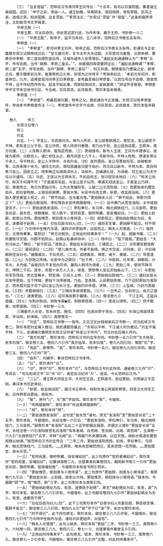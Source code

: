 <!-- { "loadSidebar": true } -->
      　　〔三〕　“且复宿留”，范晔后汉书清河孝王庆传云：“十五年，有司以日食阴盛，奏遣诸王侯就国。诏曰：‘甲子之异，责由一人。诸王幼稚，早离顾复，弱冠相育，常有蓼莪、凯风之哀。选懦之恩，知非国典，且复须留。’”李贤注云：“东观记‘须留’作‘宿留’。”此条即据李贤注，又酌取范书文字辑录。
      　　平原王胜〔一〕
      　　平原王葬，邓太后悲伤，命史官述其行迹，为作传诔，藏于王府。书钞卷一０二
      　　〔一〕　“平原王胜”，和帝子，延平元年封，立八年卒。范晔后汉书卷五五有传。
      　　孝穆皇〔一〕
      　　〔一〕　“孝穆皇”，即河间孝王刘开，桓帝之祖，范晔后汉书卷五五有传。史通古今正史篇载东观汉记撰修经过云：“至元嘉元年，复令太中大夫边韶、大军营司马崔寔、议郎朱穆、曹寿杂作孝穆、崇二皇及顺烈皇后传，又增外戚传入安思等后。”浦起龙史通通释认为“‘孝穆’五字，传写讹脱，当作‘献穆、孝崇二皇后。’”。余嘉锡四库提要辨证云：“浦起龙通释谓‘“孝穆、崇二皇”五字，传写讹脱，当作“献穆、孝崇二皇后”’，则又非是。献穆皇后乃曹操之女，献帝之后，薨于魏景初元年，崔寔等死已久矣，安得为之作传乎？考桓帝纪云：‘本初元年闰月，即皇帝位。九月，追尊皇祖河间孝王曰孝穆皇，皇考蠡吾侯曰孝崇皇。’以其位号出于追尊，故皇而不帝，且不作纪而作传也。起龙不知此事，而欲轻改旧文，妄孰甚焉！”辨证所言甚是。孝穆皇传中文字未见他书引征，今全阙，仅存其目。此目姚本、聚珍本皆未辑录。
      　　孝崇皇〔一〕
      　　〔一〕　“孝崇皇”，即蠡吾侯刘翼，桓帝之父。据史通古今正史篇，东观汉记有孝崇皇传，参阅本书孝穆皇传注〔一〕。孝崇皇传中文字今全阙，仅存其目。此目姚本、聚珍本皆未辑录。
       
      卷八　　　传三
      　　东观汉记卷八
      　　传三
      　　刘玄
      　　刘玄，〔一〕字圣公，光武族兄也。弟为人所杀，圣公结客欲报之。客犯法，圣公避吏于平林。吏系圣公父子张。圣公诈死，使人持丧归舂陵，吏乃出子张，圣公因自逃匿。王莽末，南方饥馑，〔二〕人庶群入野泽，掘凫茈而食，〔三〕更相侵夺。新市人王匡、王凤为平理诤讼，遂推为渠帅，众数百人。诸亡命往从之，数月间至七八千人，号新市兵。平林人陈牧、廖湛复聚众千余人，号平林兵。圣公入平林中，与伯升会，〔四〕遂共围宛。圣公号更始将军。自破甄阜等，众庶来降十余万。诸将立刘氏，南阳英雄皆归望于伯升。然汉兵以新市、平林为本，其将帅素习圣公，因欲立之。而朱鲔立坛城南淯水上，诣伯升。吕植通礼经，为谒者，将立圣公为天子仪以示诸将。〔五〕马武、王匡以为王莽未灭，不如且称王。张卬拔剑击地曰：〔六〕“称天公尚可，称天子何谓不可！”于是诸将军起，与圣公至于坛所，奉通天冠进圣公。于是圣公乃拜，冠，南面而立，改元为更始元年。上为太常偏将军。上破二公于昆阳城，〔七〕而更始收刘稷及伯升，即日皆物故。上驰诣宛谢罪，更始大惭。长安中兵攻王莽，斩首，收玺绶诣宛。〔八〕更始入便坐黄堂上视之，曰：“莽不如此，当与霍光等。”更始韩夫人曰：“莽不如此，帝那为得之？”〔九〕更始北都洛阳，李松等自长安传舆服御物，〔一０〕及中黄门从官至洛阳。关中咸相望天子，〔一一〕更始遂西发洛阳，〔一二〕李松奉引，车马奔，触北阙铁柱门，三马皆死。更始至长安，居东宫，钟鼓帷帐，宫人数千，官府闾里，御府帑藏，皆安堵如旧。〔一三〕更始上前殿，郎吏以次侍。更始愧恧，俯刮席与小常侍语，〔一四〕郎吏怪之。更始纳赵萌女为后，有宠，遂委政于赵萌，〔一五〕日在后庭与妇人□饮，〔一六〕诸将军言事，更始醉不能见。时不得已，〔一七〕乃令侍中坐帷内与语，诸将识非更始声，出皆怨之。韩夫人尤嗜酒，〔一八〕每侍饮，见常侍奏事，辄怒曰：“帝方对我饮，正用此时持事来乎！”〔一九〕起，抵破书案。〔二０〕所置牧守交错，州郡不知所从。赵萌以私事捽侍中。〔二一〕侍中曰：“陛下救我。”更始言：“大司马纵之。”萌曰：“臣不受诏。”遂斩之。更始在长安自恣，三辅苦之。〔二二〕又所署官爵皆群小，〔二三〕里闾语曰：〔二四〕“使儿居市决，作者不能得。佣之市空返，问何故，曰：今日骑都尉往会日也。”被服威仪，不似衣冠，〔二五〕或绣面衣、锦葱、诸于、襜褕，〔二六〕骂詈道路，〔二七〕为百姓之所贱。长安中为之歌曰：“灶下养，〔二八〕中郎将。烂羊胃，骑都尉。烂羊头，关内侯。”由是四方不复信向京师。雒阳人韩鸿为谒者，〔二九〕更始二年，使持节降河北，拜除二千石。其冬，赤眉十余万人入关。徐宣、樊崇等入至弘农枯枞山下，〔三０〕与更始将军苏茂战。崇北至蓩乡，转至湖。引兵入上林，〔三一〕更始骑出厨城门，〔三二〕诸妇女皆从后车呼更始，当下拜城。更始下马拜谢城，乃去，至高陵。上闻更始失城，乃下诏封更始为淮阳王，而赤眉刘盆子亦下诏以圣公为长沙王。更始仍许赤眉，求降，〔三三〕上玺绶，乃封为畏威侯。〔三四〕赤眉谢禄曰：〔三五〕“三辅兵多欲得更始，〔三六〕一旦失之，合兵攻公，自灭之道也。”〔三七〕遂害更始。〔三八〕诏邓禹收葬于霸陵。〔三九〕御览卷九０　　下江王风、王延兵侵疆，〔四０〕与荆州牧战，钩牧车屏●泥，刺款款陪乘，〔四一〕度足以得牧，〔四二〕然不敢害，尚愿望赦。〔四三〕书钞卷一三九
      　　三辅豪杰入长安，攻未央宫。庚戌，〔四四〕杜虞杀莽于渐台，〔四五〕东海公宾就得其首，传诣宛，封滑侯。〔四六〕类聚卷五一
      　　〔一〕　“刘玄”，范晔后汉书卷一一有传。又见汪文台辑谢承后汉书卷一、司马彪续汉书卷二。聚珍本把刘玄编入载记。按史通题目篇云：“东观以平林、下江诸人列为载记。”刘玄不属平林、下江，史通编次篇明言东观汉记作者“抑圣公于传内”，可见刘玄应编入传内。
      　　〔二〕　“南方饥馑”，聚珍本同，范晔后汉书刘玄传亦同。书钞卷一五六引作“东方枯旱，民多饥饿”。御览卷三五、卷四八六引作“南方枯旱，民多饥饿”，卷九九四引同，惟脱“饥”字。
      　　〔三〕　“凫茈”，即荸荠。“茈”，聚珍本同，书钞卷一五六、御览卷九九四引亦同。御览卷三五、卷四八六引作“茨”。
      　　〔四〕　“伯升”，刘縯字，事详范晔后汉书本传。
      　　〔五〕　“仪”，聚珍本作“议”。
      　　〔六〕　“卬”，原作“印”，聚珍本作“卬”，与范晔后汉书刘玄传同。通鉴卷三九作“卬”，考异云：“司马彪续汉书‘卬’作‘印’，袁宏后汉纪作‘斤’，皆误，今从范晔后汉书。”
      　　〔七〕　“二公”，谓王莽大司徒王寻、大司空王邑。王莽遣寻、邑征更始，刘秀破之于昆阳。事详本书光武帝纪。
      　　〔八〕　“斩首，收玺绶诣宛”，据汉书王莽传，校尉东海公宾就斩莽首，持至汉大将军王宪。后传莽首诣更始，悬宛市。
      　　〔九〕　“那”，原作“□”，与“那”字音同。聚珍本作“那”，今据改。
      　　〔一０〕“传舆服御物”，聚珍本作“传送乘舆服御物”。
      　　〔一一〕“相”，聚珍本作“想”。
      　　〔一二〕“更始遂西发洛阳”，此句至“居东宫”诸句，原无“发洛阳”至“更始至长安”二十五字，聚珍本有，今据增补。水经注卷一六引云：“更始发洛阳，李松奉引，车马奔，触北阙铁柱门，三马皆死。”疑聚珍本“发洛阳”云云二十五字即据此辑录，并据文义增补“更始至长安”五字。水经注卷一六引洛阳故宫名云洛阳“有朱雀阙、白虎阙、苍龙阙、北阙、南宫阙”。玉海卷一六九引“北阙铁柱门”五字，并释“北阙”云：“阊阖门外夹建巨阙，以应天宿。阙前水南道右置登闻鼓以纳谏。”按范晔后汉书刘玄传云：“二年二月，更始自洛阳而西。初发，李松奉引，马惊奔，触北宫铁柱门，三马皆死。……王莽败，唯未央宫被焚而已，其余宫馆一无所毁。……更始既至，居长乐宫。”
      　　〔一三〕“官府闾里，御府帑藏，皆安堵如旧”，此三句原作“官府里堵如旧”。聚珍本作“官府闾里，安堵如旧”，记纂渊海卷二九、合璧事类后集卷四九、翰苑新书卷三一引作“更始至长安，御府帑藏，皆按堵如故”，今据聚珍本和各书所引校补。
      　　〔一四〕“更始愧恧，俯刮席与小常侍语”，此二句原作“更始顾，刮席与小常侍语”。类聚卷六九引云：“更始至长安，止前殿，郎吏以次侍。更始愧恧，俯刮席与小常侍语。”姚本同，今据删“顾”字，增“愧恧，俯”三字。此二句聚珍本与类聚引同。
      　　〔一五〕“更始纳赵萌女为后，有宠，遂委政于赵萌”，原无“纳赵萌女为后，有宠，遂”九字，聚珍本有，御览卷三八八引亦有，今据增补。此三句御览卷四九七引作“更始纳赵萌女为夫人，有宠，遂委政于萌”。
      　　〔一六〕“日在后庭与妇人□饮”，此下三句聚珍本作“日夜与妇人欢宴后庭，群臣欲言事，辄醉不能见”，御览卷三八八引同，卷四九七引“欲”字下衍“遂”字，余亦与聚珍本同。
      　　〔一七〕“时不得已”，此下四句原无，聚珍本有，御览卷三八八引亦有，今据增补。御览卷四九七引作“乃令侍中坐帐内与语，诸将识非更始声，出皆怨”。
      　　〔一八〕“韩夫人尤嗜酒”，此句上姚本、聚珍本有“更始”二字，书钞卷一三三，类聚卷六九，六帖卷一四，御览卷三八九、卷四八三、卷七一０，合璧事类外集卷五０引同。
      　　〔一九〕“正用此时持事来乎”，此句原无，姚本、聚珍本有，书钞卷一三三、类聚卷六九、御览卷七一０引亦有，今据增补。御览卷三八九引作“正酣，何此时持事来乎”。
